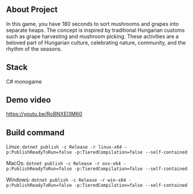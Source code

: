 ## About Project
In this game, you have 180 seconds to sort mushrooms and grapes into separate heaps. The concept is inspired by traditional Hungarian customs such as grape harvesting and mushroom picking. These activities are a beloved part of Hungarian culture, celebrating nature, community, and the rhythm of the seasons.

## Stack
C# monogame

## Demo video
https://youtu.be/RoBNXEl3M60

## Build command

Linux:
```dotnet publish -c Release -r linux-x64 -p:PublishReadyToRun=false -p:TieredCompilation=false --self-contained```

MacOs:
```dotnet publish -c Release -r osx-x64 -p:PublishReadyToRun=false -p:TieredCompilation=false --self-contained```

Windows:
```dotnet publish -c Release -r win-x64 -p:PublishReadyToRun=false -p:TieredCompilation=false --self-contained```

